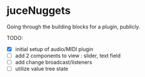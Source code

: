 # juceNuggets

Going through the building blocks for a plugin, publicly.

TODO:

- [X] initial setup of audio/MIDI plugin
- [ ] add 2 components to view : slider, text field
- [ ] add change broadcast/listeners 
- [ ] utilize value tree state
